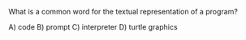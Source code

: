 What is a common word for the textual representation of a program?

A) code
B) prompt
C) interpreter
D) turtle graphics

<!-- Answer: A) code. -->